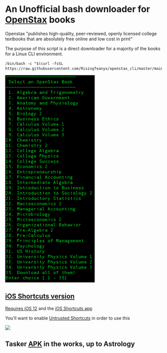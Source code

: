 <h1>
An Unofficial bash downloader for <a href="https://openstax.org/about" target="_blank">OpenStax</a> books
</h1>

Openstax "publishes high-quality, peer-reviewed, openly licensed college textbooks that are absolutely free online and low cost in print"

The purpose of this script is a direct downloader for a majority of the books for a Linux CLI environment.

```
/bin/bash -c "$(curl -fsSL https://raw.githubusercontent.com/Risingfeanyx/openstax_cli/master/main.sh)" 
```
<img src="image.png">


<h2>
<a href="https://www.icloud.com/shortcuts/9b6d584ff02d41768726429a8ed1e1bb">iOS Shortcuts version</a>
</h2>
<a href="https://support.apple.com/en-us/HT208309">Requires iOS 12</a> and the <a href="https://apps.apple.com/us/app/shortcuts/id915249334">iOS Shortcuts app</a>

You'll want to enable <a href="https://support.apple.com/en-us/HT210628">Untrusted Shortcuts</a> in order to use this
  
![](foo.gif)


<h2>
Tasker <a href="https://github.com/Risingfeanyx/Openstax-Browser/raw/master/OpenStax_Downloader.8.apk" target="_blank">APK</a> in the works, up to Astrology
</h2>
